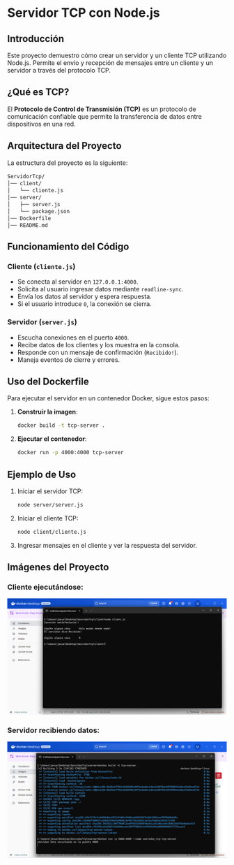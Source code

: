 # Servidor TCP con Node.js

## Introducción
Este proyecto demuestro cómo crear un servidor y un cliente TCP utilizando Node.js. Permite el envío y recepción de mensajes entre un cliente y un servidor a través del protocolo TCP.

## ¿Qué es TCP?
El **Protocolo de Control de Transmisión (TCP)** es un protocolo de comunicación confiable que permite la transferencia de datos entre dispositivos en una red. 

## Arquitectura del Proyecto
La estructura del proyecto es la siguiente:
```
ServidorTcp/
│── client/
│   └── cliente.js
│── server/
│   ├── server.js
│   └── package.json
│── Dockerfile
│── README.md
```

## Funcionamiento del Código

### Cliente (`cliente.js`)
- Se conecta al servidor en `127.0.0.1:4000`.
- Solicita al usuario ingresar datos mediante `readline-sync`.
- Envía los datos al servidor y espera respuesta.
- Si el usuario introduce `0`, la conexión se cierra.

### Servidor (`server.js`)
- Escucha conexiones en el puerto `4000`.
- Recibe datos de los clientes y los muestra en la consola.
- Responde con un mensaje de confirmación (`Recibido!`).
- Maneja eventos de cierre y errores.

## Uso del Dockerfile

Para ejecutar el servidor en un contenedor Docker, sigue estos pasos:
1. **Construir la imagen**:
    ```bash
    docker build -t tcp-server .
    ```
2. **Ejecutar el contenedor**:
    ```bash
    docker run -p 4000:4000 tcp-server
    ```

## Ejemplo de Uso

1. Iniciar el servidor TCP:
    ```bash
    node server/server.js
    ```
2. Iniciar el cliente TCP:
    ```bash
    node client/cliente.js
    ```
3. Ingresar mensajes en el cliente y ver la respuesta del servidor.

## Imágenes del Proyecto

### Cliente ejecutándose:
![Cliente TCP](./img/cliente.png)

### Servidor recibiendo datos:
![Servidor TCP](./img/servidor.png)



